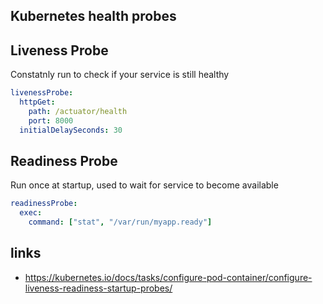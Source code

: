 ## Kubernetes health probes

## Liveness Probe

Constatnly run to check if your service is still healthy

```yaml
livenessProbe:
  httpGet:
    path: /actuator/health
    port: 8000
  initialDelaySeconds: 30
```

## Readiness Probe

Run once at startup, used to wait for service to become available

```yaml
readinessProbe:
  exec:
    command: ["stat", "/var/run/myapp.ready"]
```

## links
* https://kubernetes.io/docs/tasks/configure-pod-container/configure-liveness-readiness-startup-probes/
